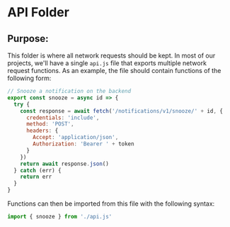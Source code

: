 # API Folder

## Purpose:

This folder is where all network requests should be kept. In most of our projects, we'll have a single `api.js` file that exports multiple network request functions. As an example, the file should contain functions of the following form:

```javascript
// Snooze a notification on the backend
export const snooze = async id => {
  try {
    const response = await fetch('/notifications/v1/snooze/' + id, {
      credentials: 'include',
      method: 'POST',
      headers: {
        Accept: 'application/json',
        Authorization: 'Bearer ' + token
      }
    })
    return await response.json()
  } catch (err) {
    return err
  }
}
```

Functions can then be imported from this file with the following syntax:

```javascript
import { snooze } from './api.js'
```
